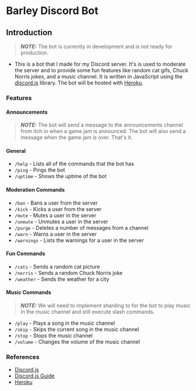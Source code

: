 # Barley Discord Bot

## Introduction

> **_NOTE:_** The bot is currently in development and is not ready for production.

- This is a bot that I made for my Discord server. It's is used to moderate the server and to provide some fun features like random cat gifs, Chuck Norris jokes, and a music channel. It is written in JavaScript using the [discord.js](https://discord.js.org/#/) library. The bot will be hosted with [Heroku](https://www.heroku.com/).

### Features

#### Announcements

> **_NOTE:_**   The bot will send a message to the announcements channel from itch.io when a game jam is announced. The bot will also send a message when the game jam is over. That's it.

#### General

- `/help` - Lists all of the commands that the bot has
- `/ping` - Pings the bot
- `/uptime` - Shows the uptime of the bot

#### Moderation Commands

- `/ban` - Bans a user from the server
- `/kick` - Kicks a user from the server
- `/mute` - Mutes a user in the server
- `/unmute` - Unmutes a user in the server
- `/purge` - Deletes a number of messages from a channel
- `/warn` - Warns a user in the server
- `/warnings` - Lists the warnings for a user in the server

#### Fun Commands

- `/cats` - Sends a random cat picture
- `/norris` - Sends a random Chuck Norris joke
- `/weather` - Sends the weather for a city

#### Music Commands

> **_NOTE:_**   We will need to implement sharding to for the bot to play music in the music channel and still execute slash commands.

- `/play` - Plays a song in the music channel
- `/skip` - Skips the current song in the music channel
- `/stop` - Stops the music channel
- `/volume` - Changes the volume of the music channel

### References

- [Discord.js](https://discord.js.org/#/)
- [Discord.js Guide](https://discordjs.guide/)
- [Heroku](https://www.heroku.com/)
